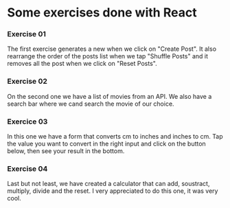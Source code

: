 # Some exercises done with React

### Exercise 01

The first exercise generates a new when we click on "Create Post". It also rearrange the order of the posts list when we tap "Shuffle Posts" and it removes all the post when we click on "Reset Posts".

### Exercise 02

On the second one we have a list of movies from an API. We also have a search bar where we cand search the movie of our choice.

### Exercice 03

In this one we have a form that converts cm to inches and inches to cm. Tap the value you want to convert in the right input and click on the button below, then see your result in the bottom.

### Exercise 04

Last but not least, we have created a calculator that can add, soustract, multiply, divide and the reset.
I very appreciated to do this one, it was very cool.
